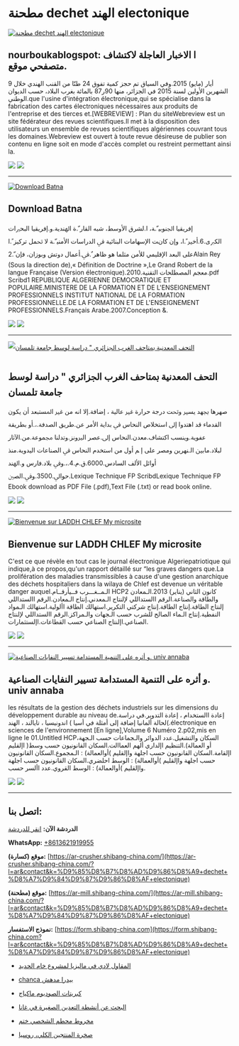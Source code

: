 # مطحنة dechet الهند electonique

<a href="https://swt.shibang-china.com/?l=ar&img&k=%D9%85%D8%B7%D8%AD%D9%86%D8%A9+dechet+%D8%A7%D9%84%D9%87%D9%86%D8%AF+electonique" target="_blank">![مطحنة dechet الهند electonique](http://static.shibang-china.com/all-800x300/287.jpg)</a>

## nourboukablogspot: ا الاخبار العاجلة لاكتشاف متصفحي موقع.
9 أيار (مايو) 2015.وفي السياق تم حجز كمية تفوق 24 طنّا من القنب الهندي خلال الشهرين الأولين لسنة 2015 في الجزائر، منها 90ر87 بالمائة بغرب البلاد، حسب الديوان الوطني.que l&#39;usine d&#39;intégration électronique,qui se spécialise dans la fabrication des cartes électroniques nécessaires aux produits de l&#39;entreprise et des tierces et.[WEBREVIEW] : Plan du siteWebreview est un site fédérateur des revues scientifiques.Il met à la disposition des utilisateurs un ensemble de revues scientifiques algériennes couvrant tous les domaines.Webreview est ouvert à toute revue désireuse de publier son contenu en ligne soit en mode d&#39;accès complet ou restreint permettant ainsi la.


<a href="https://whatsapp.shibangsoft.com/WhatsApp.php" target="_blank" title="WhatsApp">![](http://static.shibang-china.com/icon/whatsapp.png)</a> <a href="https://swt.shibang-china.com/?l=ar&icon&k=%D9%85%D8%B7%D8%AD%D9%86%D8%A9+dechet+%D8%A7%D9%84%D9%87%D9%86%D8%AF+electonique" target="_blank">![](http://static.shibang-china.com/icon/chat-ar.png)</a>

---

<a href="https://swt.shibang-china.com/?l=ar&img&k=%D9%85%D8%B7%D8%AD%D9%86%D8%A9+dechet+%D8%A7%D9%84%D9%87%D9%86%D8%AF+electonique" target="_blank">![Download Batna](http://static.shibang-china.com/all-800x300/1334.jpg)</a>

## Download Batna
ﺇﻓﺮﻳﻘﻴﺎ ﺍﳉﻨﻮﺑﻴﹼ.ﺔ، ﺍ.ﻟﺸﺮﻕ ﺍﻷﻭﺳﻂ، ﺷﺒﻪ ﺍﻟﻘﺎﺭﹼ.ﺓ ﺍﳍﻨﺪﻳﺔ.ﻭ.ﺇﻓﺮﻳﻘﻴﺎ ﺍﻟﺒﺤﲑﺍﺕ ﺍﻟﻜﱪﻯ.6.ﺃﺧﲑﹰ.ﺍ، ﻭﺇﻥ ﻛﺎنﺖ ﺍﻹﺳﻬﺎﻣﺎﺕ ﺍﻟﺒﻨﺎﺋﻴﺔ ﰲ ﺍﻟﺪﺭﺍﺳﺎﺕ ﺍﻷﻣﻨﻴﹼ.ﺔ ﻻ ﲢﻤﻞ ﺗﺮﻛﻴﺰﹰ.ﺍ ﻋﻠﻰ ﺍﻟﺒﻌﺪ ﺍﻹﻗﻠﻴﻤﻲ ﻟﻸﻣﻦ ﻣﺜﻠﻤﺎ ﻫﻮ ﻇﺎﻫﺮﹲ.ﰲ.ﺃﻋﻤﺎﻝ ﺩﻭﺗﺶ ﻭﺑﻮﺯﺍﻥ، ﻓﺈﻥﹼ.2Alain Rey (Sous la direction de),« Définition de Doctrine »,Le Grand Robert de la langue Française (Version électronique).2010.معجم المصطلحات التقنية.pdf Scribd1 REPUBLIQUE ALGERIENNE DEMOCRATIQUE ET POPULAIRE.MINISTERE DE LA FORMATION ET DE L&#39;ENSEIGNEMENT PROFESSIONNELS INSTITUT NATIONAL DE LA FORMATION PROFESSIONNELLE.DE LA FORMATION ET DE L&#39;ENSEIGNEMENT PROFESSIONNELS.Français Arabe.2007.Conception &amp;.


<a href="https://whatsapp.shibangsoft.com/WhatsApp.php" target="_blank" title="WhatsApp">![](http://static.shibang-china.com/icon/whatsapp.png)</a> <a href="https://swt.shibang-china.com/?l=ar&icon&k=%D9%85%D8%B7%D8%AD%D9%86%D8%A9+dechet+%D8%A7%D9%84%D9%87%D9%86%D8%AF+electonique" target="_blank">![](http://static.shibang-china.com/icon/chat-ar.png)</a>

---

<a href="https://swt.shibang-china.com/?l=ar&img&k=%D9%85%D8%B7%D8%AD%D9%86%D8%A9+dechet+%D8%A7%D9%84%D9%87%D9%86%D8%AF+electonique" target="_blank">![ﺍﻟﺘﺤﻒ ﺍﳌﻌﺪﻧﻴﺔ ﲟﺘﺎﺣﻒ ﺍﻟﻐﺮﺏ ﺍﳉﺰﺍﺋﺮﻱ &quot; ﺩﺭﺍﺳﺔ ﻟﻮﺳﻂ جامعة تلمسان](http://static.shibang-china.com/all-800x300/796.jpg)</a>

## ﺍﻟﺘﺤﻒ ﺍﳌﻌﺪﻧﻴﺔ ﲟﺘﺎﺣﻒ ﺍﻟﻐﺮﺏ ﺍﳉﺰﺍﺋﺮﻱ &quot; ﺩﺭﺍﺳﺔ ﻟﻮﺳﻂ جامعة تلمسان
ﺻﻬﺮﻫﺎ ﲜﻬﺪ ﻳﺴﲑ ﻭﲢﺖ ﺩﺭﺟﺔ ﺣﺮﺍﺭﺓ ﻏﲑ ﻋﺎﻟﻴﺔ ، ﺇﺿﺎﻓﺔ.ﺇﻻ ﺍﻧﻪ ﻣﻦ ﻏﲑ ﺍﳌﺴﺘﺒﻌﺪ ﺃﻥ ﻳﻜﻮﻥ ﺍﻟﻘﺪﻣﺎﺀ ﻗﺪ ﺍﻫﺘﺪﻭﺍ ﺇﱃ ﺍﺳﺘﺨﻼﺹ ﺍﻟﻨﺤﺎﺱ ﰲ ﺑﺪﺍﻳﺔ ﺍﻷﻣﺮ ﻋﻦ.ﻃﺮﻳﻖ ﺍﻟﺼﺪﻓﺔ.،.ﺃﻭ ﺑﻄﺮﻳﻘﺔ ﻋﻔﻮﻳﺔ.ﻭﻳﻨﺴﺐ ﺍﻛﺘﺸﺎﻑ.ﻣﻌﺪﻥ.ﺍﻟﻨﺤﺎﺱ ﺇﱃ.ﻋﺼﺮ ﺍﻟﱪﻭﻧﺰ.ﻭﺗﺪﻟﻨﺎ ﳎﻤﻮﻋﺔ.ﻣﻦ.ﺍﻵﺛﺎﺭ ﻟﺒﻼﺩ.ﻣﺎﺑﲔ ﺍﻟ.ﻨﻬﺮﻳﻦ ﻭﻣﺼﺮ ﻋﻠﻰ ﺇ ﻢ ﺃﻭﻝ ﻣﻦ ﺍﺳﺘﺨﺪﻡ ﺍﻟﻨﺤﺎﺱ ﰲ ﺍﻟﺼﻨﺎﻋﺎﺕ ﺍﻟﻴﺪﻭﻳﺔ.ﻣﻨﺬ ﺃﻭﺍﺋﻞ ﺍﻷﻟﻒ ﺍﻟﺴﺎﺩﺱ.6000.ﻕ.ﻡ.4.،.ﻭﰲ ﺑﻼﺩ.ﻓﺎﺭﺱ ﻭ.ﺍﳍﻨﺪ ﺣﻮﺍﱄ.3500.ﻭﰲ.ﺍﻟﺼﲔ.Lexique Technique FP ScribdLexique Technique FP Ebook download as PDF File (.pdf),Text File (.txt) or read book online.


<a href="https://whatsapp.shibangsoft.com/WhatsApp.php" target="_blank" title="WhatsApp">![](http://static.shibang-china.com/icon/whatsapp.png)</a> <a href="https://swt.shibang-china.com/?l=ar&icon&k=%D9%85%D8%B7%D8%AD%D9%86%D8%A9+dechet+%D8%A7%D9%84%D9%87%D9%86%D8%AF+electonique" target="_blank">![](http://static.shibang-china.com/icon/chat-ar.png)</a>

---

<a href="https://swt.shibang-china.com/?l=ar&img&k=%D9%85%D8%B7%D8%AD%D9%86%D8%A9+dechet+%D8%A7%D9%84%D9%87%D9%86%D8%AF+electonique" target="_blank">![Bienvenue sur LADDH CHLEF My microsite](http://static.shibang-china.com/all-800x300/656.jpg)</a>

## Bienvenue sur LADDH CHLEF My microsite
C&#39;est ce que révèle en tout cas le journal électronique Algeriepatriotique qui indique,à ce propos,qu&#39;un rapport détaillé sur “les graves dangers que.La prolifération des maladies transmissibles à cause d&#39;une gestion anarchique des déchets hospitaliers dans la wilaya de Chlef est devenue un véritable danger auquel.الـمــغـــرب فــيأرقــام HCP2 كانون الثاني (يناير) 2013.الـمعادن والطاقة والصناعة.الرقم االستداللي لإلنتاج الـمعدني.إنتاج الـمعادن.الرقم االستداللي إلنتاج الطاقة.إنتاج الطاقة.إنتاج شركتي التكرير.استهالك الطاقة األولية.استهالك الـمواد النفطية.إنتاج الـماء الصالح للشرب حسب الـجهات والـمراكز.الرقم االستداللي لإلنتاج الصناعي.اإلنتاج الصناعي حسب القطاعات.اإلستثمارات.


<a href="https://whatsapp.shibangsoft.com/WhatsApp.php" target="_blank" title="WhatsApp">![](http://static.shibang-china.com/icon/whatsapp.png)</a> <a href="https://swt.shibang-china.com/?l=ar&icon&k=%D9%85%D8%B7%D8%AD%D9%86%D8%A9+dechet+%D8%A7%D9%84%D9%87%D9%86%D8%AF+electonique" target="_blank">![](http://static.shibang-china.com/icon/chat-ar.png)</a>

---

<a href="https://swt.shibang-china.com/?l=ar&img&k=%D9%85%D8%B7%D8%AD%D9%86%D8%A9+dechet+%D8%A7%D9%84%D9%87%D9%86%D8%AF+electonique" target="_blank">![و أثره على التنمية المستدامة تسيير النفايات الصناعية. univ annaba](http://static.shibang-china.com/all-800x300/158.jpg)</a>

## و أثره على التنمية المستدامة تسيير النفايات الصناعية. univ annaba
les résultats de la gestion des déchets industriels sur les dimensions du développement durable au niveau de.إعادة االستخدام ، إعادة التدوير.في دراسة لحالة ألمانيا إضافة إلى أمثلة في أسيا ) اندونيسيا ، تايالند ، الهند(.électronique en sciences de l&#39;environnement [En ligne],Volume 6 Numéro 2.p02,mis en ligne le 01.Untitled HCPالسكان والتشغيل.عدد الدوائر والـجماعات حسب الـجهة، اإلقليم )أو العمالة).التنظيم اإلداري ألهم العماالت.السكان القانونيون حسب وسط اإلقامة.السكان القانونيون حسب اجلهة واإلقليم )أوالعمالة) : الـمجموع.السكان القانونيون حسب اجلهة واإلقليم )أوالعمالة) : الوسط احلضري.السكان القانونيون حسب اجلهة واإلقليم )أوالعمالة) : الوسط القروي.عدد األسر حسب.


<a href="https://whatsapp.shibangsoft.com/WhatsApp.php" target="_blank" title="WhatsApp">![](http://static.shibang-china.com/icon/whatsapp.png)</a> <a href="https://swt.shibang-china.com/?l=ar&icon&k=%D9%85%D8%B7%D8%AD%D9%86%D8%A9+dechet+%D8%A7%D9%84%D9%87%D9%86%D8%AF+electonique" target="_blank">![](http://static.shibang-china.com/icon/chat-ar.png)</a>

---
## اتصل بنا:

**الدردشة الآن:** [انقر للدردشة](https://swt.shibang-china.com?l=ar&contact&k=%D9%85%D8%B7%D8%AD%D9%86%D8%A9+dechet+%D8%A7%D9%84%D9%87%D9%86%D8%AF+electonique)

**WhatsApp:**  [+8613621919955](https://whatsapp.shibangsoft.com/WhatsApp.php)

**موقع (كسارة):** [https://ar-crusher.shibang-china.com/](https://ar-crusher.shibang-china.com/?l=ar&contact&k=%D9%85%D8%B7%D8%AD%D9%86%D8%A9+dechet+%D8%A7%D9%84%D9%87%D9%86%D8%AF+electonique)

**موقع (مطحنة):** [https://ar-mill.shibang-china.com/](https://ar-mill.shibang-china.com/?l=ar&contact&k=%D9%85%D8%B7%D8%AD%D9%86%D8%A9+dechet+%D8%A7%D9%84%D9%87%D9%86%D8%AF+electonique)

**نموذج الاستفسار:** [https://form.shibang-china.com](https://form.shibang-china.com?l=ar&contact&k=%D9%85%D8%B7%D8%AD%D9%86%D8%A9+dechet+%D8%A7%D9%84%D9%87%D9%86%D8%AF+electonique)

* [المقاول لادي في ماليزيا لمشروع خام الحديد](../27/%D8%A7%D9%84%D9%85%D9%82%D8%A7%D9%88%D9%84%20%D9%84%D8%A7%D8%AF%D9%8A%20%D9%81%D9%8A%20%D9%85%D8%A7%D9%84%D9%8A%D8%B2%D9%8A%D8%A7%20%D9%84%D9%85%D8%B4%D8%B1%D9%88%D8%B9%20%D8%AE%D8%A7%D9%85%20%D8%A7%D9%84%D8%AD%D8%AF%D9%8A%D8%AF.md)

* [chanca بيدرا مدهش](../26/chanca%20%D8%A8%D9%8A%D8%AF%D8%B1%D8%A7%20%D9%85%D8%AF%D9%87%D8%B4.md)

* [كبريتات الصوديوم ماكياج](../26/%D9%83%D8%A8%D8%B1%D9%8A%D8%AA%D8%A7%D8%AA%20%D8%A7%D9%84%D8%B5%D9%88%D8%AF%D9%8A%D9%88%D9%85%20%D9%85%D8%A7%D9%83%D9%8A%D8%A7%D8%AC.md)

* [البحث عن أنشطة التعدين الصغيرة في غانا](../26/%D8%A7%D9%84%D8%A8%D8%AD%D8%AB%20%D8%B9%D9%86%20%D8%A3%D9%86%D8%B4%D8%B7%D8%A9%20%D8%A7%D9%84%D8%AA%D8%B9%D8%AF%D9%8A%D9%86%20%D8%A7%D9%84%D8%B5%D8%BA%D9%8A%D8%B1%D8%A9%20%D9%81%D9%8A%20%D8%BA%D8%A7%D9%86%D8%A7.md)

* [مخروط محطم الشخصي ختم](../26/%D9%85%D8%AE%D8%B1%D9%88%D8%B7%20%D9%85%D8%AD%D8%B7%D9%85%20%D8%A7%D9%84%D8%B4%D8%AE%D8%B5%D9%8A%20%D8%AE%D8%AA%D9%85.md)

* [صخرة المنتجين الكلي، روسيا](../29/%D8%B5%D8%AE%D8%B1%D8%A9%20%D8%A7%D9%84%D9%85%D9%86%D8%AA%D8%AC%D9%8A%D9%86%20%D8%A7%D9%84%D9%83%D9%84%D9%8A%D8%8C%20%D8%B1%D9%88%D8%B3%D9%8A%D8%A7.md)
